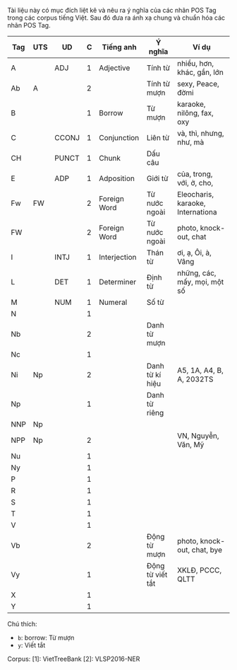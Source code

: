 Tài liệu này có mục đích liệt kê và nêu ra ý nghĩa của các nhãn POS Tag trong các corpus tiếng Việt. Sau đó đưa ra ánh xạ chung và chuẩn hóa các nhãn POS Tag.

| Tag | UTS | UD    | C | Tiếng anh    | Ý nghĩa          | Ví dụ                             |
|------|-----|-------|---|--------------|------------------|-----------------------------------|
| A    |     | ADJ   | 1 | Adjective    | Tính từ          | nhiều, hơn, khác, gần, lớn        |
| Ab   | A   |       | 2 |              | Tính từ mượn     | sexy, Peace, đờmi                 |
| B    |     |       | 1 | Borrow       | Từ mượn          | karaoke, nilông, fax, oxy         |
| C    |     | CCONJ | 1 | Conjunction  | Liên từ          | và, thì, nhưng, như, mà           |
| CH   |     | PUNCT | 1 | Chunk        | Dấu câu          |                                   |
| E    |     | ADP   | 1 | Adposition   | Giới từ          | của, trong, với, ở, cho,          |
| Fw   | FW  |       | 2 | Foreign Word | Từ nước ngoài    | Eleocharis, karaoke, Internationa |
| FW   |     |       | 2 | Foreign Word | Từ nước ngoài    | photo, knock-out, chat            |
| I    |     | INTJ  | 1 | Interjection | Thán từ          | ơi, ạ, Ôi, à, Vâng                |
| L    |     | DET   | 1 | Determiner   | Định từ          | những, các, mấy, mọi, một số      |
| M    |     | NUM   | 1 | Numeral      | Số từ            |                                   |
| N    |     |       | 1 |              |                  |                                   |
| Nb   |     |       | 2 |              | Danh từ mượn     |                                   |
| Nc   |     |       | 1 |              |                  |                                   |
| Ni   | Np  |       | 2 |              | Danh từ kí hiệu  | A5, 1A, A4, B, A, 2032TS          |
| Np   |     |       | 1 |              | Danh từ riêng    |                                   |
| NNP  | Np  |       |   |              |                  |                                   |
| NPP  | Np  |       | 2 |              |                  | VN, Nguyễn, Văn, Mỹ               |
| Nu   |     |       | 1 |              |                  |                                   |
| Ny   |     |       | 1 |              |                  |                                   |
| P    |     |       | 1 |              |                  |                                   |
| R    |     |       | 1 |              |                  |                                   |
| S    |     |       | 1 |              |                  |                                   |
| T    |     |       | 1 |              |                  |                                   |
| V    |     |       | 1 |              |                  |                                   |
| Vb   |     |       | 2 |              | Động từ mượn     | photo, knock-out, chat, bye       |
| Vy   |     |       | 1 |              | Động từ viết tắt | XKLĐ, PCCC, QLTT                  |
| X    |     |       | 1 |              |                  |                                   |
| Y    |     |       | 1 |              |                  |                                   |

Chú thích:

* `b`: borrow: Từ mượn
* `y`: Viết tắt

Corpus:
[1]: VietTreeBank
[2]: VLSP2016-NER